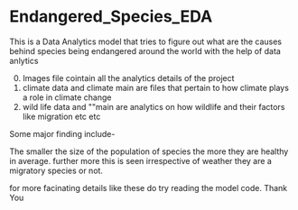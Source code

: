 # Endangered_Species_EDA
This is a Data Analytics model that tries to figure out what are the causes behind species being endangered around the world with the help of data anlytics

0. Images file cointain all the analytics details of the project
1. climate data and climate main are files that pertain to how climate plays a role in climate change
2. wild life data and ""main are analytics on how wildlife and their factors like migration etc etc

Some major finding include- 

The smaller the size of the population of species the more they are healthy in average.
further more this is seen irrespective of weather they are a migratory species or not.

for more facinating details like these do try reading the model code.
Thank You

